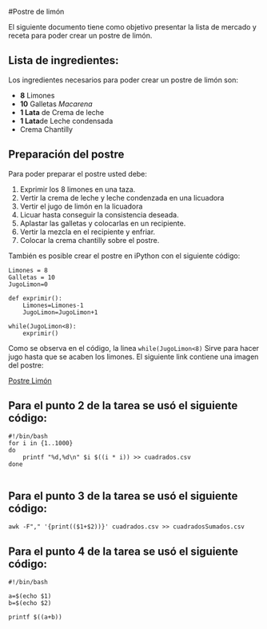 #Postre de limón

El siguiente documento tiene como objetivo presentar la lista de mercado y receta para poder crear un postre de limón.

## Lista de ingredientes:

Los ingredientes necesarios para poder crear un postre de limón son:

+ **8** Limones
+ **10** Galletas *Macarena*
+ **1 Lata** de Crema de leche
+ **1 Lata**de Leche condensada
+ Crema Chantilly

## Preparación del postre

Para poder preparar el postre usted debe:

1. Exprimir los 8 limones en una taza.
2. Vertir la crema de leche y leche condenzada en una licuadora
3. Vertir el jugo de limón en la licuadora
4. Licuar hasta conseguir la consistencia deseada.
5. Aplastar las galletas y colocarlas en un recipiente.
6. Vertir la mezcla en el recipiente y enfriar.
9. Colocar la crema chantilly sobre el postre.

También es posible crear el postre en iPython con el siguiente código:

```
Limones = 8
Galletas = 10
JugoLimon=0

def exprimir():
    Limones=Limones-1
    JugoLimon=JugoLimon+1

while(JugoLimon<8):
    exprimir()
```

Como se observa en el código, la linea `while(JugoLimon<8)` Sirve para hacer jugo hasta que se acaben los limones. El siguiente link contiene una imagen del postre:


[Postre Limón](http://www.cocinasemana.com/recetas/receta/postre-de-limon/21213)

## Para el punto 2 de la tarea se usó el siguiente código:

```
#!/bin/bash
for i in {1..1000}
do
	printf "%d,%d\n" $i $((i * i)) >> cuadrados.csv
done
	
```

## Para el punto 3 de la tarea se usó el siguiente código:

```
awk -F"," '{print(($1+$2))}' cuadrados.csv >> cuadradosSumados.csv
```

## Para el punto 4 de la tarea se usó el siguiente código:

```
#!/bin/bash

a=$(echo $1)
b=$(echo $2)

printf $((a+b))
```
